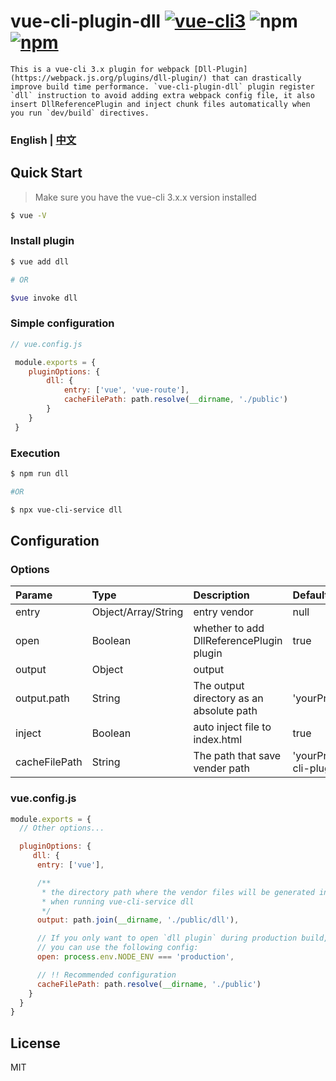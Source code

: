 
# vue-cli-plugin-dll [![vue-cli3](https://img.shields.io/badge/vue--cli-3.x-brightgreen.svg)](https://github.com/vuejs/vue-cli) ![npm](https://img.shields.io/npm/dm/vue-cli-plugin-dll.svg) [![npm](https://img.shields.io/npm/v/vue-cli-plugin-dll.svg)](https://www.npmjs.com/package/vue-cli-plugin-dll)


    This is a vue-cli 3.x plugin for webpack [Dll-Plugin](https://webpack.js.org/plugins/dll-plugin/) that can drastically improve build time performance. `vue-cli-plugin-dll` plugin register `dll` instruction to avoid adding extra webpack config file, it also insert DllReferencePlugin and inject chunk files automatically when you run `dev/build` directives.

### English | [中文](https://github.com/fingerpan/vue-cli-plugin-dll/wiki/zh_cn.md)
## Quick Start

> Make sure you have the vue-cli 3.x.x version installed

``` bash
$ vue -V
```

### Install plugin
``` bash
$ vue add dll

# OR

$vue invoke dll
```

### Simple configuration
```javascript
// vue.config.js

 module.exports = {
    pluginOptions: {
        dll: {
            entry: ['vue', 'vue-route'],
            cacheFilePath: path.resolve(__dirname, './public')
        }
    }
 }
```
### Execution
```bash
$ npm run dll

#OR

$ npx vue-cli-service dll
```


## Configuration

### Options

| Parame | Type | Description| Default | Required |
| :--- | :--- | :--- | :--- | :--- |
| entry | Object/Array/String | entry vendor | null | true
| open | Boolean | whether to add DllReferencePlugin plugin  | true | false
| output | Object | output |  | false
| output.path | String | The output directory as an absolute path | 'yourProjectPath/public/dll' | false
| inject | Boolean | auto inject file to index.html | true |  false
| cacheFilePath | String | The path that save vender path| 'yourProjectPath/node_modules/vue-cli-plugin-dll/src' |  false

### vue.config.js
``` javascript
module.exports = {
  // Other options...

  pluginOptions: {
     dll: {
      entry: ['vue'],

      /**
       * the directory path where the vendor files will be generated in 
       * when running vue-cli-service dll
       */
      output: path.join(__dirname, './public/dll'),

      // If you only want to open `dll plugin` during production build, 
      // you can use the following config:
      open: process.env.NODE_ENV === 'production',

      // !! Recommended configuration
      cacheFilePath: path.resolve(__dirname, './public')
    }
  }
}
```

## License
MIT



